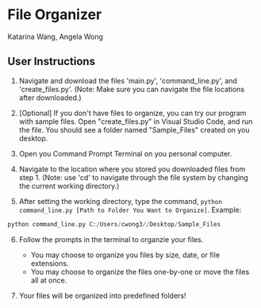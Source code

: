 # File Organizer
Katarina Wang, Angela Wong

## User Instructions
1. Navigate and download the files 'main.py', 'command_line.py', and 'create_files.py'.
(Note: Make sure you can navigate the file locations after downloaded.)

2. [Optional] If you don't have files to organize, you can try our program with sample files. Open "create_files.py" in Visual Studio Code, and run the file. You should see a folder named "Sample_Files" created on you desktop. 

3. Open you Command Prompt Terminal on you personal computer.

4. Navigate to the location where you stored you downloaded files from step 1. 
(Note: use 'cd' to navigate through the file system by changing the current working directory.)

5. After setting the working directory, type the command, `python command_line.py [Path to Folder You Want to Organize]`.
Example: 
```Python
python command_line.py C:/Users/cwong3//Desktop/Sample_Files
```

6. Follow the prompts in the terminal to organzie your files.
    - You may choose to organize you files by size, date, or file extensions.
    - You may choose to organize the files one-by-one or move the files all at once. 

7. Your files will be organized into predefined folders!

